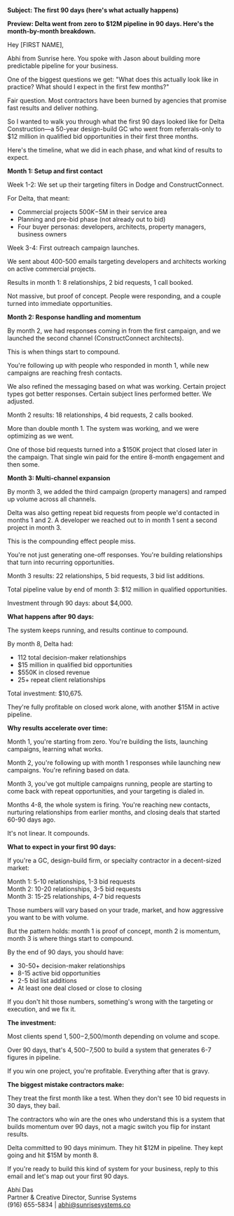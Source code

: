 **Subject: The first 90 days (here's what actually happens)**

**Preview: Delta went from zero to $12M pipeline in 90 days. Here's the month-by-month breakdown.**

Hey [FIRST NAME],

Abhi from Sunrise here. You spoke with Jason about building more predictable pipeline for your business.

One of the biggest questions we get: "What does this actually look like in practice? What should I expect in the first few months?"

Fair question. Most contractors have been burned by agencies that promise fast results and deliver nothing.

So I wanted to walk you through what the first 90 days looked like for Delta Construction—a 50-year design-build GC who went from referrals-only to $12 million in qualified bid opportunities in their first three months.

Here's the timeline, what we did in each phase, and what kind of results to expect.

**Month 1: Setup and first contact**

Week 1-2: We set up their targeting filters in Dodge and ConstructConnect.

For Delta, that meant:
- Commercial projects $500K-$5M in their service area
- Planning and pre-bid phase (not already out to bid)
- Four buyer personas: developers, architects, property managers, business owners

Week 3-4: First outreach campaign launches.

We sent about 400-500 emails targeting developers and architects working on active commercial projects.

Results in month 1: 8 relationships, 2 bid requests, 1 call booked.

Not massive, but proof of concept. People were responding, and a couple turned into immediate opportunities.

**Month 2: Response handling and momentum**

By month 2, we had responses coming in from the first campaign, and we launched the second channel (ConstructConnect architects).

This is when things start to compound.

You're following up with people who responded in month 1, while new campaigns are reaching fresh contacts.

We also refined the messaging based on what was working. Certain project types got better responses. Certain subject lines performed better. We adjusted.

Month 2 results: 18 relationships, 4 bid requests, 2 calls booked.

More than double month 1. The system was working, and we were optimizing as we went.

One of those bid requests turned into a $150K project that closed later in the campaign. That single win paid for the entire 8-month engagement and then some.

**Month 3: Multi-channel expansion**

By month 3, we added the third campaign (property managers) and ramped up volume across all channels.

Delta was also getting repeat bid requests from people we'd contacted in months 1 and 2. A developer we reached out to in month 1 sent a second project in month 3.

This is the compounding effect people miss.

You're not just generating one-off responses. You're building relationships that turn into recurring opportunities.

Month 3 results: 22 relationships, 5 bid requests, 3 bid list additions.

Total pipeline value by end of month 3: $12 million in qualified opportunities.

Investment through 90 days: about $4,000.

**What happens after 90 days:**

The system keeps running, and results continue to compound.

By month 8, Delta had:
- 112 total decision-maker relationships
- $15 million in qualified bid opportunities
- $550K in closed revenue
- 25+ repeat client relationships

Total investment: $10,675.

They're fully profitable on closed work alone, with another $15M in active pipeline.

**Why results accelerate over time:**

Month 1, you're starting from zero. You're building the lists, launching campaigns, learning what works.

Month 2, you're following up with month 1 responses while launching new campaigns. You're refining based on data.

Month 3, you've got multiple campaigns running, people are starting to come back with repeat opportunities, and your targeting is dialed in.

Months 4-8, the whole system is firing. You're reaching new contacts, nurturing relationships from earlier months, and closing deals that started 60-90 days ago.

It's not linear. It compounds.

**What to expect in your first 90 days:**

If you're a GC, design-build firm, or specialty contractor in a decent-sized market:

Month 1: 5-10 relationships, 1-3 bid requests  
Month 2: 10-20 relationships, 3-5 bid requests  
Month 3: 15-25 relationships, 4-7 bid requests

Those numbers will vary based on your trade, market, and how aggressive you want to be with volume.

But the pattern holds: month 1 is proof of concept, month 2 is momentum, month 3 is where things start to compound.

By the end of 90 days, you should have:
- 30-50+ decision-maker relationships
- 8-15 active bid opportunities
- 2-5 bid list additions
- At least one deal closed or close to closing

If you don't hit those numbers, something's wrong with the targeting or execution, and we fix it.

**The investment:**

Most clients spend $1,500-$2,500/month depending on volume and scope.

Over 90 days, that's $4,500-$7,500 to build a system that generates 6-7 figures in pipeline.

If you win one project, you're profitable. Everything after that is gravy.

**The biggest mistake contractors make:**

They treat the first month like a test. When they don't see 10 bid requests in 30 days, they bail.

The contractors who win are the ones who understand this is a system that builds momentum over 90 days, not a magic switch you flip for instant results.

Delta committed to 90 days minimum. They hit $12M in pipeline. They kept going and hit $15M by month 8.

If you're ready to build this kind of system for your business, reply to this email and let's map out your first 90 days.

Abhi Das  
Partner & Creative Director, Sunrise Systems  
(916) 655-5834 | abhi@sunrisesystems.co

